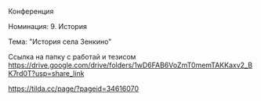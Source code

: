 Конференция

Номинация: 9. История 

Тема: "История села Зенкино"

Ссылка на папку с работай и тезисом
https://drive.google.com/drive/folders/1wD6FAB6VoZmT0memTAKKaxv2_BK7rd0T?usp=share_link

https://tilda.cc/page/?pageid=34616070

